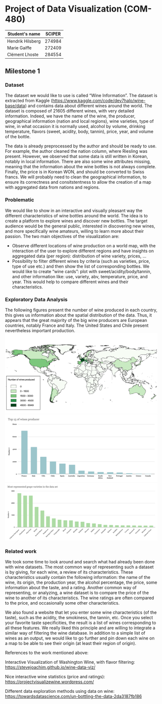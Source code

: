 # Project of Data Visualization (COM-480)

| Student's name | SCIPER |
| -------------- | ------ |
| Hendrik Hilsberg | 274984 |
| Marie Gaiffe | 272409 |
| Clément Lhoste |284554 |

## Milestone 1

### Dataset

The dataset we would like to use is called “Wine Information”. The dataset is extracted from Kaggle (https://www.kaggle.com/code/dev7halo/wine-base/data) and contains data about different wines around the world.
The dataset is composed of 21605 different wines, with very detailed information.
Indeed, we have the name of the wine, the producer, geographical information (nation and local regions), wine varieties, type of wine, in what occasion it is normally used, alcohol by volume, drinking temperature, flavors (sweet, acidity, body, tannin), price, year, and volume of the bottle.

The data is already preprocessed by the author and should be ready to use. For example, the author cleaned the nation column, where Riesling was present. However, we observed that some data is still written in Korean, notably in local information. There are also some wine attributes missing, meaning that the information about the wine bottles is not always complete. Finally, the price is in Korean WON, and should be converted to Swiss francs.
We will probably need to clean the geographical information, to ensure its correctness and consitstentness to allow the creation of a map with aggregated data from nations and regions.

### Problematic

We would like to show in an interactive and visually pleasant way the different characteristics of wine bottles around the world. The idea is to create a platform to explore wines and discover new bottles. The target audience would be the general public, interested in discovering new wines, and more specifically wine amateurs, willing to learn more about their passion.
The two main objectives of the visualization are:
- Observe different locations of wine production on a world map, with the interaction of the user to explore different regions and have insights on aggregated data (per region): distribution of wine variety, prices, …
- Possibility to filter different wines by criteria (such as varieties, price, type of use etc.) and then show the list of corresponding bottles. We would like to create “wine cards”: plot with sweet/acidity/body/tannin, and other information like: use, variety, abv, temperature, price, and year. This would help to compare different wines and their characteristics.


### Exploratory Data Analysis
The following figures present the number of wine produced in each country, this gives us information about the spatial distribution of the data. Thus, it appears that the great majority of the big wine producers are European countries, notably France and Italy.  The United States and Chile present nevertheless important production. 
![plot](./plots/PAYS.png)
![plot](./plots/Top15.png)
![plot](./plots/grape_varieties.png)

### Related work

We took some time to look around and search what had already been done with wine datasets. The most common way of representing such a dataset is by giving, for each wine, a review of its characteristics. These characteristics usually contain the following information: the name of the wine, its origin, the production year, the alcohol percentage, the price, some information about the taste, and a rating. Another common way of representing, or analyzing, a wine dataset is to compare the price of the wine to another of its characteristics. The wine ratings are often compared to the price, and occasionally some other characteristics. 

We also found a website that let you enter some wine characteristics (of the taste), such as the acidity, the smokiness, the tannin, etc. Once you select your favorite taste specificities, the result is a list of wines corresponding to all these features. We really liked this principle and are willing to integrate a similar way of filtering the wine database. In addition to a simple list of wines as an output, we would like to go further and pin down each wine on a map to be able to see their origin (at least their region of origin).

References to the work mentioned above:

Interactive Visualization of Washington Wine, with flavor filtering: https://stevejoachim.github.io/wine-data-viz/

Nice interactive wine statistics (price and ratings): https://projectvisualizewine.wordpress.com/

Different data exploration methods using data on wine: https://towardsdatascience.com/un-bottling-the-data-2da3187fb186
